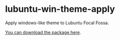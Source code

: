 # lubuntu-win-theme-apply

Apply windows-like theme to Lubuntu Focal Fossa.

[You can download the package here](#).
